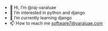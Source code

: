 - 👋 Hi, I’m @raj-varaluae
- 👀 I’m interested in python and django
- 🌱 I’m currently learning django
- 📫 How to reach me software7@varaluae.com
<!---
raj-varaluae/raj-varaluae is a ✨ special ✨ repository because its `README.md` (this file) appears on your GitHub profile.
You can click the Preview link to take a look at your changes.
--->
